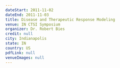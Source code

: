 ```yaml
---
dateStart: 2011-11-02
dateEnd: 2011-11-03
title: Disease and Therapeutic Response Modeling
venue: IN CTSI Symposium
organizer: Dr. Robert Bies
credit: null
city: Indianapolis
state: IN
country: US
pdfLink: null
venueImages: null
---
```


